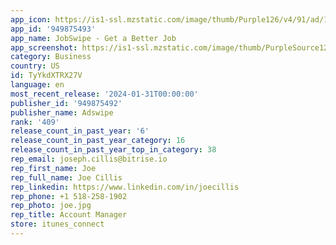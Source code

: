 ```yaml
---
app_icon: https://is1-ssl.mzstatic.com/image/thumb/Purple126/v4/91/ad/12/91ad1248-0725-3101-95c2-40590425c80d/AppIcon-0-0-1x_U007emarketing-0-6-0-85-220.png/1024x1024bb.png
app_id: '949875493'
app_name: JobSwipe - Get a Better Job
app_screenshot: https://is1-ssl.mzstatic.com/image/thumb/PurpleSource126/v4/da/65/e0/da65e04d-5f6e-f925-6ed5-477323df2583/2d0a55e5-48d7-41c2-838e-fdfcae048a9d_1.png/1242x2688bb.png
category: Business
country: US
id: TyYkdXTRX27V
language: en
most_recent_release: '2024-01-31T00:00:00'
publisher_id: '949875492'
publisher_name: Adswipe
rank: '409'
release_count_in_past_year: '6'
release_count_in_past_year_category: 16
release_count_in_past_year_top_in_category: 38
rep_email: joseph.cillis@bitrise.io
rep_first_name: Joe
rep_full_name: Joe Cillis
rep_linkedin: https://www.linkedin.com/in/joecillis
rep_phone: +1 518-258-1902
rep_photo: joe.jpg
rep_title: Account Manager
store: itunes_connect
---
```

